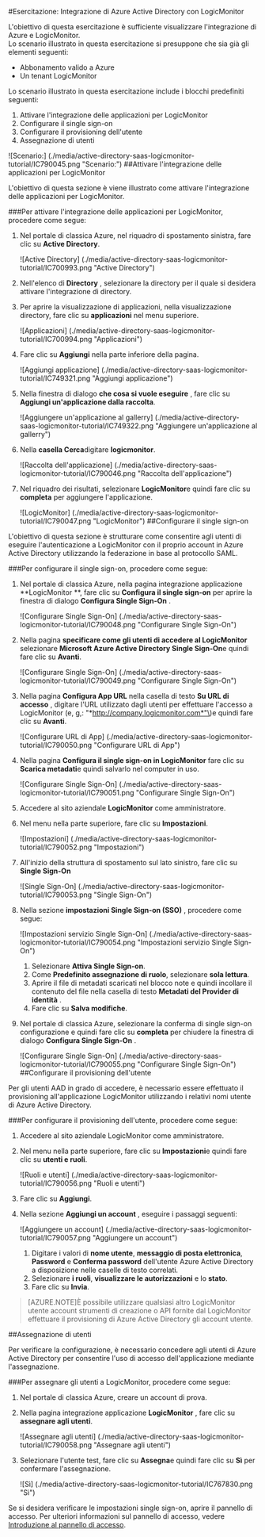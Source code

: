 <properties 
    pageTitle="Esercitazione: Integrazione di Azure Active Directory con LogicMonitor | Microsoft Azure" 
    description="Ecco come utilizzare LogicMonitor con Azure Active Directory per consentire il single sign-on, il provisioning automatico e altro." 
    services="active-directory" 
    authors="jeevansd"  
    documentationCenter="na" 
    manager="femila"/>
<tags 
    ms.service="active-directory" 
    ms.devlang="na" 
    ms.topic="article" 
    ms.tgt_pltfrm="na" 
    ms.workload="identity" 
    ms.date="09/29/2016" 
    ms.author="jeedes" />

#<a name="tutorial-azure-active-directory-integration-with-logicmonitor"></a>Esercitazione: Integrazione di Azure Active Directory con LogicMonitor
  
L'obiettivo di questa esercitazione è sufficiente visualizzare l'integrazione di Azure e LogicMonitor.  
Lo scenario illustrato in questa esercitazione si presuppone che sia già gli elementi seguenti:

-   Abbonamento valido a Azure
-   Un tenant LogicMonitor
  
Lo scenario illustrato in questa esercitazione include i blocchi predefiniti seguenti:

1.  Attivare l'integrazione delle applicazioni per LogicMonitor
2.  Configurare il single sign-on
3.  Configurare il provisioning dell'utente
4.  Assegnazione di utenti

![Scenario:] (./media/active-directory-saas-logicmonitor-tutorial/IC790045.png "Scenario:")
##<a name="enabling-the-application-integration-for-logicmonitor"></a>Attivare l'integrazione delle applicazioni per LogicMonitor
  
L'obiettivo di questa sezione è viene illustrato come attivare l'integrazione delle applicazioni per LogicMonitor.

###<a name="to-enable-the-application-integration-for-logicmonitor-perform-the-following-steps"></a>Per attivare l'integrazione delle applicazioni per LogicMonitor, procedere come segue:

1.  Nel portale di classica Azure, nel riquadro di spostamento sinistra, fare clic su **Active Directory**.

    ![Active Directory] (./media/active-directory-saas-logicmonitor-tutorial/IC700993.png "Active Directory")

2.  Nell'elenco di **Directory** , selezionare la directory per il quale si desidera attivare l'integrazione di directory.

3.  Per aprire la visualizzazione di applicazioni, nella visualizzazione directory, fare clic su **applicazioni** nel menu superiore.

    ![Applicazioni] (./media/active-directory-saas-logicmonitor-tutorial/IC700994.png "Applicazioni")

4.  Fare clic su **Aggiungi** nella parte inferiore della pagina.

    ![Aggiungi applicazione] (./media/active-directory-saas-logicmonitor-tutorial/IC749321.png "Aggiungi applicazione")

5.  Nella finestra di dialogo **che cosa si vuole eseguire** , fare clic su **Aggiungi un'applicazione dalla raccolta**.

    ![Aggiungere un'applicazione al gallerry] (./media/active-directory-saas-logicmonitor-tutorial/IC749322.png "Aggiungere un'applicazione al gallerry")

6.  Nella **casella Cerca**digitare **logicmonitor**.

    ![Raccolta dell'applicazione] (./media/active-directory-saas-logicmonitor-tutorial/IC790046.png "Raccolta dell'applicazione")

7.  Nel riquadro dei risultati, selezionare **LogicMonitor**e quindi fare clic su **completa** per aggiungere l'applicazione.

    ![LogicMonitor] (./media/active-directory-saas-logicmonitor-tutorial/IC790047.png "LogicMonitor")
##<a name="configuring-single-sign-on"></a>Configurare il single sign-on
  
L'obiettivo di questa sezione è strutturare come consentire agli utenti di eseguire l'autenticazione a LogicMonitor con il proprio account in Azure Active Directory utilizzando la federazione in base al protocollo SAML.

###<a name="to-configure-single-sign-on-perform-the-following-steps"></a>Per configurare il single sign-on, procedere come segue:

1.  Nel portale di classica Azure, nella pagina integrazione applicazione **LogicMonitor **, fare clic su **Configura il single sign-on** per aprire la finestra di dialogo **Configura Single Sign-On** .

    ![Configurare Single Sign-On] (./media/active-directory-saas-logicmonitor-tutorial/IC790048.png "Configurare Single Sign-On")

2.  Nella pagina **specificare come gli utenti di accedere al LogicMonitor** selezionare **Microsoft Azure Active Directory Single Sign-On**e quindi fare clic su **Avanti**.

    ![Configurare Single Sign-On] (./media/active-directory-saas-logicmonitor-tutorial/IC790049.png "Configurare Single Sign-On")

3.  Nella pagina **Configura App URL** nella casella di testo **Su URL di accesso** , digitare l'URL utilizzato dagli utenti per effettuare l'accesso a LogicMonitor \(e, g,: "*http://company.logicmonitor.com*"\)e quindi fare clic su **Avanti**.

    ![Configurare URL di App] (./media/active-directory-saas-logicmonitor-tutorial/IC790050.png "Configurare URL di App")

4.  Nella pagina **Configura il single sign-on in LogicMonitor** fare clic su **Scarica metadati**e quindi salvarlo nel computer in uso.

    ![Configurare Single Sign-On] (./media/active-directory-saas-logicmonitor-tutorial/IC790051.png "Configurare Single Sign-On")

5.  Accedere al sito aziendale **LogicMonitor** come amministratore.

6.  Nel menu nella parte superiore, fare clic su **Impostazioni**.

    ![Impostazioni] (./media/active-directory-saas-logicmonitor-tutorial/IC790052.png "Impostazioni")

7.  All'inizio della struttura di spostamento sul lato sinistro, fare clic su **Single Sign-On**

    ![Single Sign-On] (./media/active-directory-saas-logicmonitor-tutorial/IC790053.png "Single Sign-On")

8.  Nella sezione **impostazioni Single Sign-on (SSO)** , procedere come segue:

    ![Impostazioni servizio Single Sign-On] (./media/active-directory-saas-logicmonitor-tutorial/IC790054.png "Impostazioni servizio Single Sign-On")

    1.  Selezionare **Attiva Single Sign-on**.
    2.  Come **Predefinito assegnazione di ruolo**, selezionare **sola lettura**.
    3.  Aprire il file di metadati scaricati nel blocco note e quindi incollare il contenuto del file nella casella di testo **Metadati del Provider di identità** .
    4.  Fare clic su **Salva modifiche**.

9.  Nel portale di classica Azure, selezionare la conferma di single sign-on configurazione e quindi fare clic su **completa** per chiudere la finestra di dialogo **Configura Single Sign-On** .

    ![Configurare Single Sign-On] (./media/active-directory-saas-logicmonitor-tutorial/IC790055.png "Configurare Single Sign-On")
##<a name="configuring-user-provisioning"></a>Configurare il provisioning dell'utente
  
Per gli utenti AAD in grado di accedere, è necessario essere effettuato il provisioning all'applicazione LogicMonitor utilizzando i relativi nomi utente di Azure Active Directory.

###<a name="to-configure-user-provisioning-perform-the-following-steps"></a>Per configurare il provisioning dell'utente, procedere come segue:

1.  Accedere al sito aziendale LogicMonitor come amministratore.

2.  Nel menu nella parte superiore, fare clic su **Impostazioni**e quindi fare clic su **utenti e ruoli**.

    ![Ruoli e utenti] (./media/active-directory-saas-logicmonitor-tutorial/IC790056.png "Ruoli e utenti")

3.  Fare clic su **Aggiungi**.

4.  Nella sezione **Aggiungi un account** , eseguire i passaggi seguenti:

    ![Aggiungere un account] (./media/active-directory-saas-logicmonitor-tutorial/IC790057.png "Aggiungere un account")

    1.  Digitare i valori di **nome utente**, **messaggio di posta elettronica**, **Password** e **Conferma password** dell'utente Azure Active Directory a disposizione nelle caselle di testo correlati.
    2.  Selezionare **i ruoli**, **visualizzare le autorizzazioni** e lo **stato**.
    3.  Fare clic su **Invia**.

>[AZURE.NOTE]È possibile utilizzare qualsiasi altro LogicMonitor utente account strumenti di creazione o API fornite dal LogicMonitor effettuare il provisioning di Azure Active Directory gli account utente.

##<a name="assigning-users"></a>Assegnazione di utenti
  
Per verificare la configurazione, è necessario concedere agli utenti di Azure Active Directory per consentire l'uso di accesso dell'applicazione mediante l'assegnazione.

###<a name="to-assign-users-to-logicmonitor-perform-the-following-steps"></a>Per assegnare gli utenti a LogicMonitor, procedere come segue:

1.  Nel portale di classica Azure, creare un account di prova.

2.  Nella pagina integrazione applicazione **LogicMonitor** , fare clic su **assegnare agli utenti**.

    ![Assegnare agli utenti] (./media/active-directory-saas-logicmonitor-tutorial/IC790058.png "Assegnare agli utenti")

3.  Selezionare l'utente test, fare clic su **Assegna**e quindi fare clic su **Sì** per confermare l'assegnazione.

    ![Sì] (./media/active-directory-saas-logicmonitor-tutorial/IC767830.png "Sì")
  
Se si desidera verificare le impostazioni single sign-on, aprire il pannello di accesso. Per ulteriori informazioni sul pannello di accesso, vedere [Introduzione al pannello di accesso](active-directory-saas-access-panel-introduction.md).




